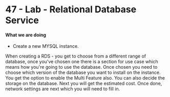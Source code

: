 # 47 - Lab - Relational Database Service

#### What we are doing

* Create a new MYSQL instance.

When creating a RDS - you get to choose from a different range of database, once you've chosen one there is a section for use case which means how you're going to use the database. Once chosen you need to choose which version of the database you want to install on the instance. You get the option to enable the Multi Feature also. You can also decide the storage on the database. Next you will get the estimated cost. Once done, network settings are next which you will need to fill in.





